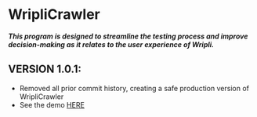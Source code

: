 # WripliCrawler
**_This program is designed to streamline the testing process and improve decision-making as it relates to the user experience of Wripli._**

## VERSION 1.0.1: 
  - Removed all prior commit history, creating a safe production version of WripliCrawler
  - See the demo [HERE](https://drive.google.com/file/d/1wrvJ1LYJ0B_OlwiPV2hoNecVXmuwfCx0/view?usp=sharing)
##

